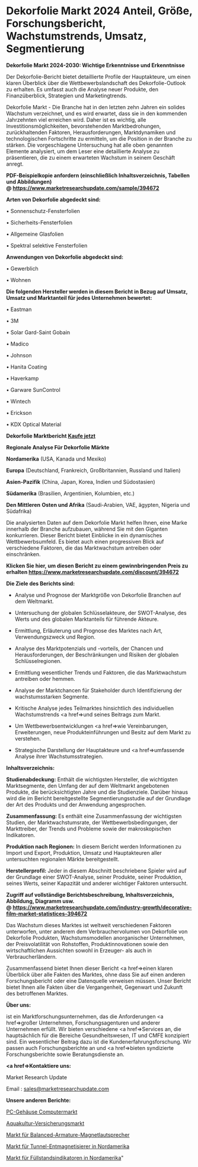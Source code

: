 # Dekorfolie Markt 2024 Anteil, Größe, Forschungsbericht, Wachstumstrends, Umsatz, Segmentierung

<strong>Dekorfolie Markt 2024-2030: Wichtige Erkenntnisse und Erkenntnisse</strong>

Der Dekorfolie-Bericht bietet detaillierte Profile der Hauptakteure, um einen klaren Überblick über die Wettbewerbslandschaft des Dekorfolie-Outlook zu erhalten. Es umfasst auch die Analyse neuer Produkte, den Finanzüberblick, Strategien und Marketingtrends.

Dekorfolie Markt - Die Branche hat in den letzten zehn Jahren ein solides Wachstum verzeichnet, und es wird erwartet, dass sie in den kommenden Jahrzehnten viel erreichen wird. Daher ist es wichtig, alle Investitionsmöglichkeiten, bevorstehenden Marktbedrohungen, zurückhaltenden Faktoren, Herausforderungen, Marktdynamiken und technologischen Fortschritte zu ermitteln, um die Position in der Branche zu stärken. Die vorgeschlagene Untersuchung hat alle oben genannten Elemente analysiert, um dem Leser eine detaillierte Analyse zu präsentieren, die zu einem erwarteten Wachstum in seinem Geschäft anregt.

<strong><b>PDF-Beispielkopie anfordern (einschließlich Inhaltsverzeichnis, Tabellen und Abbildungen) @ </b></strong><strong><a href=https://www.marketresearchupdate.com/sample/394672><strong>https://www.marketresearchupdate.com/sample/394672</u></a></strong></strong>

<strong>Arten von Dekorfolie abgedeckt sind:</strong>

• Sonnenschutz-Fensterfolien

• Sicherheits-Fensterfolien

• Allgemeine Glasfolien

• Spektral selektive Fensterfolien

<strong>Anwendungen von Dekorfolie abgedeckt sind:</strong>

• Gewerblich

• Wohnen

<strong>Die folgenden Hersteller werden in diesem Bericht in Bezug auf Umsatz, Umsatz und Marktanteil für jedes Unternehmen bewertet:</strong>

• Eastman

• 3M

• Solar Gard-Saint Gobain

• Madico

• Johnson

• Hanita Coating

• Haverkamp

• Garware SunControl

• Wintech

• Erickson

• KDX Optical Material

<strong>Dekorfolie Marktbericht <a href=https://www.marketresearchupdate.com/buynow/394672>Kaufe jetzt</a></strong>

<strong>Regionale Analyse Für Dekorfolie Märkte</strong>

<strong>Nordamerika</strong> (USA, Kanada und Mexiko)

<strong>Europa</strong> (Deutschland, Frankreich, Großbritannien, Russland und Italien)

<strong>Asien-Pazifik</strong> (China, Japan, Korea, Indien und Südostasien)

<strong>Südamerika</strong> (Brasilien, Argentinien, Kolumbien, etc.)

<strong>Den Mittleren</strong> <strong>Osten und Afrika</strong> (Saudi-Arabien, VAE, ägypten, Nigeria und Südafrika)

Die analysierten Daten auf dem Dekorfolie Markt helfen Ihnen, eine Marke innerhalb der Branche aufzubauen, während Sie mit den Giganten konkurrieren. Dieser Bericht bietet Einblicke in ein dynamisches Wettbewerbsumfeld. Es bietet auch einen progressiven Blick auf verschiedene Faktoren, die das Marktwachstum antreiben oder einschränken.

<strong>Klicken Sie hier, um diesen Bericht zu einem gewinnbringenden Preis zu erhalten
</strong><strong><a href=https://www.marketresearchupdate.com/discount/394672>https://www.marketresearchupdate.com/discount/394672</b></u></strong></a>

<strong>Die Ziele des Berichts sind:</strong>

- Analyse und Prognose der Marktgröße von Dekorfolie Branchen auf dem Weltmarkt.

- Untersuchung der globalen Schlüsselakteure, der SWOT-Analyse, des Werts und des globalen Marktanteils für führende Akteure.

- Ermittlung, Erläuterung und Prognose des Marktes nach Art, Verwendungszweck und Region.

- Analyse des Marktpotenzials und -vorteils, der Chancen und Herausforderungen, der Beschränkungen und Risiken der globalen Schlüsselregionen.

- Ermittlung wesentlicher Trends und Faktoren, die das Marktwachstum antreiben oder hemmen.

- Analyse der Marktchancen für Stakeholder durch Identifizierung der wachstumsstarken Segmente.

- Kritische Analyse jedes Teilmarktes hinsichtlich des individuellen Wachstumstrends <a href=>und</a> seines Beitrags zum Markt.

- Um Wettbewerbsentwicklungen <a href=>wie</a> Vereinbarungen, Erweiterungen, neue Produkteinführungen und Besitz auf dem Markt zu verstehen.

- Strategische Darstellung der Hauptakteure und <a href=>umfas</a>sende Analyse ihrer Wachstumsstrategien.

<strong>Inhaltsverzeichnis:</strong>

<strong>Studienabdeckung:</strong> Enthält die wichtigsten Hersteller, die wichtigsten Marktsegmente, den Umfang der auf dem Weltmarkt angebotenen Produkte, die berücksichtigten Jahre und die Studienziele. Darüber hinaus wird die im Bericht bereitgestellte Segmentierungsstudie auf der Grundlage der Art des Produkts und der Anwendung angesprochen.

<strong>Zusammenfassung:</strong> Es enthält eine Zusammenfassung der wichtigsten Studien, der Marktwachstumsrate, der Wettbewerbsbedingungen, der Markttreiber, der Trends und Probleme sowie der makroskopischen Indikatoren.

<strong>Produktion nach Regionen:</strong> In diesem Bericht werden Informationen zu Import und Export, Produktion, Umsatz und Hauptakteuren aller untersuchten regionalen Märkte bereitgestellt.

<strong>Herstellerprofil:</strong> Jeder in diesem Abschnitt beschriebene Spieler wird auf der Grundlage einer SWOT-Analyse, seiner Produkte, seiner Produktion, seines Werts, seiner Kapazität und anderer wichtiger Faktoren untersucht.

<strong><b>Zugriff auf vollständige Berichtsbeschreibung, Inhaltsverzeichnis, Abbildung, Diagramm usw. @ </b></strong><strong><a href=https://www.marketresearchupdate.com/industry-growth/decorative-film-market-statistices-394672>https://www.marketresearchupdate.com/industry-growth/decorative-film-market-statistices-394672</a></strong>

Das Wachstum dieses Marktes ist weltweit verschiedenen Faktoren unterworfen, unter anderem dem Verbrauchervolumen von Dekorfolie von Dekorfolie Produkten, Wachstumsmodellen anorganischer Unternehmen, der Preisvolatilität von Rohstoffen, Produktinnovationen sowie den wirtschaftlichen Aussichten sowohl in Erzeuger- als auch in Verbraucherländern.

Zusammenfassend bietet Ihnen dieser Bericht <a href=>einen</a> klaren Überblick über alle Fakten des Marktes, ohne dass Sie auf einen anderen Forschungsbericht oder eine Datenquelle verweisen müssen. Unser Bericht bietet Ihnen alle Fakten über die Vergangenheit, Gegenwart und Zukunft des betroffenen Marktes.

<strong>Über uns:</strong>

 ist ein Marktforschungsunternehmen, das die Anforderungen <a href=>großer</a> Unternehmen, Forschungsagenturen und anderer Unternehmen erfüllt. Wir bieten verschiedene <a href=>Services</a> an, die hauptsächlich für die Bereiche Gesundheitswesen, IT und CMFE konzipiert sind. Ein wesentlicher Beitrag dazu ist die Kundenerfahrungsforschung. Wir passen auch Forschungsberichte an und <a href=>bieten</a> syndizierte Forschungsberichte sowie Beratungsdienste an.

<strong><a href=>Kontaktiere uns:</a></strong>

Market Research Update

Email : sales@marketresearchupdate.com

<strong>Unsere anderen Berichte:</strong>

<a href=https://www.linkedin.com/pulse/pc-cases-computer-market-2023-challenges-business>PC-Gehäuse Computermarkt</a>

<a href=https://www.linkedin.com/pulse/aquaculture-insurance-market-research-report>Aquakultur-Versicherungsmarkt</a>

<a href=https://www.linkedin.com/pulse/balanced-armature-magnetic-speakers-market-size-share>Markt für Balanced-Armature-Magnetlautsprecher</a>

<a href=https://www.linkedin.com/pulse/north-america-tunnel-demagnetizermarket-see-massive>Markt für Tunnel-Entmagnetisierer in Nordamerika</a>

<a href=https://www.linkedin.com/pulse/north-america-level-indicators-market-2023-booming-across>Markt für Füllstandsindikatoren in Nordamerika</a>"
